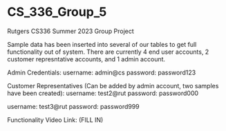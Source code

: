 # CS_336_Group_5
Rutgers CS336 Summer 2023 Group Project

Sample data has been inserted into several of our tables to get full functionality out of system. There are currently 4 end user accounts, 2 customer represntative accounts, and 1 admin account.

Admin Credentials: 
  username: admin@cs
  password: password123

Customer Representatives (Can be added by admin account, two samples have been created):
  username: test2@rut
  password: password000

  username: test3@rut
  password: password999

Functionality Video Link: (FILL IN)

